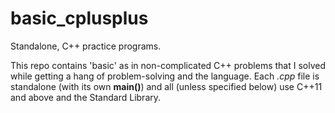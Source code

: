 # basic_cplusplus
Standalone, C++ practice programs.

This repo contains 'basic' as in non-complicated C++ problems that I solved while
getting a hang of problem-solving and the language. Each *.cpp* file is standalone (with its own **main()**) and all (unless specified below)
use C++11 and above and the Standard Library.
